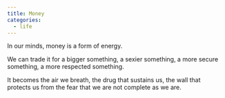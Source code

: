```yaml
---
title: Money
categories:
  - life
---
```


In our minds,
money
is a form of energy.

We can trade it
for a bigger something,
a sexier something,
a more secure something,
a more respected something.

It becomes the air we breath,
the drug that sustains us,
the wall that protects us
from the fear
that we are not complete
as we are.

